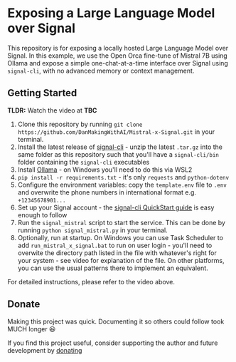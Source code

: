 # Exposing a Large Language Model over Signal

This repository is for exposing a locally hosted Large Language Model over Signal. In this example, we use the Open Orca fine-tune of Mistral 7B using Ollama and expose a simple one-chat-at-a-time interface over Signal using `signal-cli`, with no advanced memory or context management.


## Getting Started

**TLDR:** Watch the video at **TBC**

1. Clone this repository by running `git clone https://github.com/DanMakingWithAI/Mistral-x-Signal.git` in your terminal.
2. Install the latest release of [signal-cli](https://github.com/AsamK/signal-cli) - unzip the latest `.tar.gz` into the same folder as this repository such that you'll have a `signal-cli/bin` folder containing the `signal-cli` executables
3. Install [Ollama](https://github.com/jmorganca/ollama) - on Windows you'll need to do this via WSL2
4. `pip install -r requirements.txt` - it's only `requests` and `python-dotenv`
5. Configure the environment variables: copy the `template.env` file to `.env` and overwrite the phone numbers in international format e.g. `+12345678901...`
6. Set up your Signal account - the [signal-cli QuickStart guide](https://github.com/AsamK/signal-cli/wiki/Quickstart) is easy enough to follow
8. Run the `signal_mistral` script to start the service. This can be done by running `python signal_mistral.py` in your terminal.
9. Optionally, run at startup. On Windows you can use Task Scheduler to add `run_mistral_x_signal.bat` to run on user login - you'll need to overwite the directory path listed in the file with whatever's right for your system - see video for explanation of the file. On other platforms, you can use the usual patterns there to implement an equivalent.

For detailed instructions, please refer to the video above.


## Donate

Making this project was quick. Documenting it so others could follow took MUCH longer 😆

If you find this project useful, consider supporting the author and future development by [donating](https://ko-fi.com/DanMakingWithAI)

